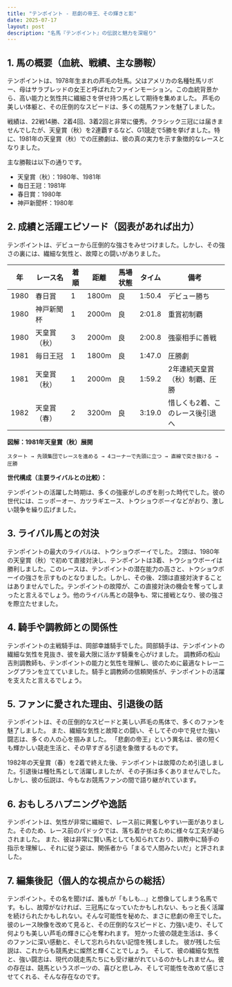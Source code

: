 ```yaml
---
title: "テンポイント - 悲劇の帝王、その輝きと影"
date: 2025-07-17
layout: post
description: "名馬『テンポイント』の伝説と魅力を深堀り"
---
```


## 1. 馬の概要（血統、戦績、主な勝鞍）

テンポイントは、1978年生まれの芦毛の牡馬。父はアメリカの名種牡馬リボー、母はサラブレッドの女王と呼ばれたファインモーション。この血統背景から、高い能力と気性共に繊細さを併せ持つ馬として期待を集めました。  芦毛の美しい体躯と、その圧倒的なスピードは、多くの競馬ファンを魅了しました。

戦績は、22戦14勝、2着4回、3着2回と非常に優秀。クラシック三冠には届きませんでしたが、天皇賞（秋）を2連覇するなど、G1競走で5勝を挙げました。特に、1981年の天皇賞（秋）での圧勝劇は、彼の真の実力を示す象徴的なレースとなりました。

主な勝鞍は以下の通りです。

* 天皇賞（秋）：1980年、1981年
* 毎日王冠：1981年
* 春日賞：1980年
* 神戸新聞杯：1980年


## 2. 成績と活躍エピソード（図表があれば出力）

テンポイントは、デビューから圧倒的な強さをみせつけました。しかし、その強さの裏には、繊細な気性と、故障との闘いがありました。

| 年 | レース名          | 着順 | 距離 | 馬場状態 | タイム       | 備考                                    |
|---|-----------------|-----|-----|----------|-------------|-----------------------------------------|
| 1980 | 春日賞            | 1   | 1800m | 良       | 1:50.4      | デビュー勝ち                               |
| 1980 | 神戸新聞杯        | 1   | 2000m | 良       | 2:01.8      | 重賞初制覇                               |
| 1980 | 天皇賞（秋）      | 3   | 2000m | 良       | 2:00.8      | 強豪相手に善戦                           |
| 1981 | 毎日王冠          | 1   | 1800m | 良       | 1:47.0      | 圧勝劇                                   |
| 1981 | 天皇賞（秋）      | 1   | 2000m | 良       | 1:59.2      | 2年連続天皇賞（秋）制覇、圧勝             |
| 1982 | 天皇賞（春）      | 2   | 3200m | 良       | 3:19.0      | 惜しくも2着、このレース後引退へ          |


**図解：1981年天皇賞（秋）展開**

```
スタート → 先頭集団でレースを進める → 4コーナーで先頭に立つ → 直線で突き抜ける → 圧勝
```

**世代構成（主要ライバルとの比較）：**

テンポイントの活躍した時期は、多くの強豪がしのぎを削った時代でした。彼の世代には、ニッポーオー、カツラギエース、トウショウボーイなどがおり、激しい競争を繰り広げました。


## 3. ライバル馬との対決

テンポイントの最大のライバルは、トウショウボーイでした。  2頭は、1980年の天皇賞（秋）で初めて直接対決し、テンポイントは3着、トウショウボーイは勝利しました。このレースは、テンポイントの潜在能力の高さと、トウショウボーイの強さを示すものとなりました。しかし、その後、2頭は直接対決することはありませんでした。テンポイントの故障が、この直接対決の機会を奪ってしまったと言えるでしょう。他のライバル馬との競争も、常に接戦となり、彼の強さを際立たせました。


## 4. 騎手や調教師との関係性

テンポイントの主戦騎手は、岡部幸雄騎手でした。岡部騎手は、テンポイントの繊細な気性を見抜き、彼を最大限に活かす騎乗を心がけました。  調教師の松山吉則調教師も、テンポイントの能力と気性を理解し、彼のために最適なトレーニングプランを立てていました。騎手と調教師の信頼関係が、テンポイントの活躍を支えたと言えるでしょう。


## 5. ファンに愛された理由、引退後の話

テンポイントは、その圧倒的なスピードと美しい芦毛の馬体で、多くのファンを魅了しました。  また、繊細な気性と故障との闘い、そしてその中で見せた強い闘志は、多くの人の心を掴みました。  「悲劇の帝王」という異名は、彼の短くも輝かしい競走生活と、その早すぎる引退を象徴するものです。

1982年の天皇賞（春）を2着で終えた後、テンポイントは故障のため引退しました。引退後は種牡馬として活躍しましたが、その子孫は多くありませんでした。しかし、彼の伝説は、今もなお競馬ファンの間で語り継がれています。


## 6. おもしろハプニングや逸話

テンポイントは、気性が非常に繊細で、レース前に興奮しやすい一面がありました。そのため、レース前のパドックでは、落ち着かせるために様々な工夫が凝らされました。  また、彼は非常に賢い馬としても知られており、調教中に騎手の指示を理解し、それに従う姿は、関係者から「まるで人間みたいだ」と評されました。


## 7. 編集後記（個人的な視点からの総括）

テンポイント。その名を聞けば、誰もが「もしも…」と想像してしまう名馬です。もし、故障がなければ、三冠馬になっていたかもしれない、もっと長く活躍を続けられたかもしれない。そんな可能性を秘めた、まさに悲劇の帝王でした。彼のレース映像を改めて見ると、その圧倒的なスピードと、力強い走り、そして何よりも美しい芦毛の輝きに心を奪われます。  短かった彼の競走生活は、多くのファンに深い感動と、そして忘れられない記憶を残しました。  彼が残した伝説は、これからも競馬史に燦然と輝くことでしょう。  そして、彼の繊細な気性と、強い闘志は、現代の競走馬たちにも受け継がれているのかもしれません。彼の存在は、競馬というスポーツの、喜びと悲しみ、そして可能性を改めて感じさせてくれる、そんな存在なのです。
